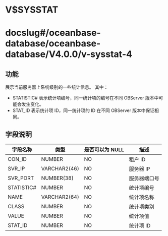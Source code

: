 V$SYSSTAT
==============================

# docslug#/oceanbase-database/oceanbase-database/V4.0.0/v-sysstat-4

## 功能

展示当前服务器上系统级别的一些统计信息。
其中：

- STATISTIC# 表示统计项编号，同一统计项的编号在不同 OBServer 版本中可能会发生变化。
- STAT_ID 表示统计项 ID，同一统计项的 ID 在不同 OBServer 版本中保证相同。

## 字段说明

| **字段名称** | **类型** | **是否可以为 NULL** | **描述** |
| --- | --- | --- | --- |
| CON_ID | NUMBER | NO | 租户 ID |
| SVR_IP | VARCHAR2(46) | NO | 服务器 IP |
| SVR_PORT | NUMBER(38) | NO | 服务器端口号 |
| STATISTIC# | NUMBER | NO | 统计项编号 |
| NAME | VARCHAR2(64) | NO | 统计项名称 |
| CLASS | NUMBER | NO | 统计项类别 |
| VALUE | NUMBER | NO | 统计项值 |
| STAT_ID | NUMBER | NO | 统计项 ID |
